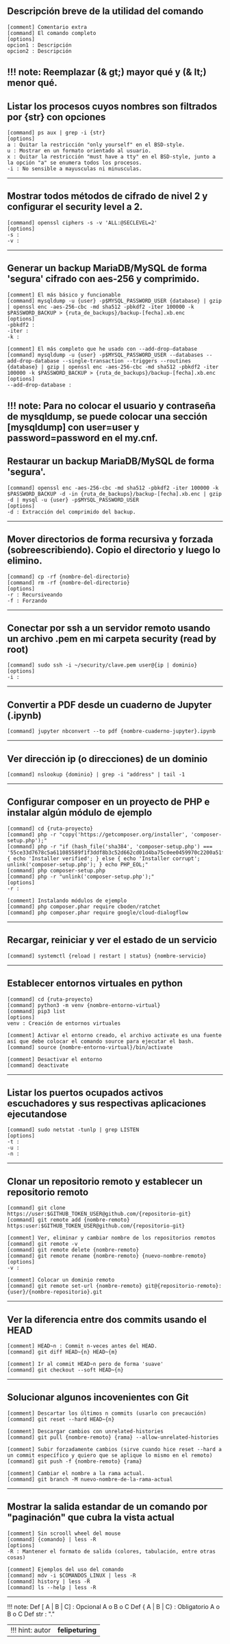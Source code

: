 ## Descripción breve de la utilidad del comando
    [comment] Comentario extra
    [command] El comando completo
    [options]
    opcion1 : Descripción
    opcion2 : Descripción
!!! note: 
Reemplazar (& gt;) mayor qué y (& lt;) menor qué.
----

## Listar los procesos cuyos nombres son filtrados por {str} con opciones 
    [command] ps aux | grep -i {str}
    [options]
    a : Quitar la restricción "only yourself" en el BSD-style.
    u : Mostrar en un formato orientado al usuario.
    x : Quitar la restricción "must have a tty" en el BSD-style, junto a la opción "a" se enumera todos los procesos.
    -i : No sensible a mayusculas ni minusculas.
----

## Mostrar todos métodos de cifrado de nivel 2 y configurar el security level a 2.
    [command] openssl ciphers -s -v 'ALL:@SECLEVEL=2'
    [options]
    -s : 
    -v : 
----

## Generar un backup MariaDB/MySQL de forma 'segura' cifrado con aes-256 y comprimido.
    [comment] El más básico y funcionable
    [command] mysqldump -u {user} -p$MYSQL_PASSWORD_USER {database} | gzip | openssl enc -aes-256-cbc -md sha512 -pbkdf2 -iter 100000 -k $PASSWORD_BACKUP > {ruta_de_backups}/backup-[fecha].xb.enc
    [options]
    -pbkdf2 : 
    -iter : 
    -k : 

    [comment] El más completo que he usado con --add-drop-database
    [command] mysqldump -u {user} -p$MYSQL_PASSWORD_USER --databases --add-drop-database --single-transaction --triggers --routines {database} | gzip | openssl enc -aes-256-cbc -md sha512 -pbkdf2 -iter 100000 -k $PASSWORD_BACKUP > {ruta_de_backups}/backup-[fecha].xb.enc
    [options]
    --add-drop-database :
!!! note: Para no colocar el usuario y contraseña de mysqldump, se puede colocar una sección [mysqldump] con user=user y password=password en el my.cnf.
----


## Restaurar un backup MariaDB/MySQL de forma 'segura'.
    [command] openssl enc -aes-256-cbc -md sha512 -pbkdf2 -iter 100000 -k $PASSWORD_BACKUP -d -in {ruta_de_backups}/backup-[fecha].xb.enc | gzip -d | mysql -u {user} -p$MYSQL_PASSWORD_USER
    [options]
    -d : Extracción del comprimido del backup.
----


## Mover directorios de forma recursiva y forzada (sobreescribiendo). Copio el directorio y luego lo elimino.
    [command] cp -rf {nombre-del-directorio}
    [command] rm -rf {nombre-del-directorio}
    [options]
    -r : Recursiveando
    -f : Forzando
----


## Conectar por ssh a un servidor remoto usando un archivo .pem en mi carpeta security (read by root)
    [command] sudo ssh -i ~/security/clave.pem user@{ip | dominio}
    [options]
    -i : 
----


## Convertir a PDF desde un cuaderno de Jupyter (.ipynb)
    [command] jupyter nbconvert --to pdf {nombre-cuaderno-jupyter}.ipynb
----


## Ver dirección ip (o direcciones) de un dominio
    [command] nslookup {dominio} | grep -i "address" | tail -1
----


## Configurar composer en un proyecto de PHP e instalar algún módulo de ejemplo
    [command] cd {ruta-proyecto}
    [command] php -r "copy('https://getcomposer.org/installer', 'composer-setup.php');"
    [command] php -r "if (hash_file('sha384', 'composer-setup.php') === '55ce33d7678c5a611085589f1f3ddf8b3c52d662cd01d4ba75c0ee0459970c2200a51f492d557530c71c15d8dba01eae') { echo 'Installer verified'; } else { echo 'Installer corrupt'; unlink('composer-setup.php'); } echo PHP_EOL;"
    [command] php composer-setup.php
    [command] php -r "unlink('composer-setup.php');"
    [options]
    -r : 

    [comment] Instalando módulos de ejemplo
    [command] php composer.phar require cboden/ratchet
    [command] php composer.phar require google/cloud-dialogflow
----


## Recargar, reiniciar y ver el estado de un servicio
    [command] systemctl {reload | restart | status} {nombre-servicio}
----


## Establecer entornos virtuales en python
    [command] cd {ruta-proyecto}
    [command] python3 -m venv {nombre-entorno-virtual}
    [command] pip3 list
    [options]
    venv : Creación de entornos virtuales

    [comment] Activar el entorno creado, el archivo activate es una fuente así que debe colocar el comando source para ejecutar el bash.
    [command] source {nombre-entorno-virtual}/bin/activate
    
    [comment] Desactivar el entorno
    [command] deactivate 
----


## Listar los puertos ocupados activos escuchadores y sus respectivas aplicaciones ejecutandose
    [command] sudo netstat -tunlp | grep LISTEN
    [options]
    -t :
    -u :
    -n :
----


## Clonar un repositorio remoto y establecer un repositorio remoto
    [command] git clone https://user:$GITHUB_TOKEN_USER@github.com/{repositorio-git}
    [command] git remote add {nombre-remoto} https:user:$GITHUB_TOKEN_USER@github.com/{repositorio-git}

    [comment] Ver, eliminar y cambiar nombre de los repositorios remotos
    [command] git remote -v 
    [command] git remote delete {nombre-remoto}
    [command] git remote rename {nombre-remoto} {nuevo-nombre-remoto}
    [options]
    -v :

    [comment] Colocar un dominio remoto
    [command] git remote set-url {nombre-remoto} git@{repositorio-remoto}:{user}/{nombre-repositorio}.git
----


## Ver la diferencia entre dos commits usando el HEAD
    [comment] HEAD~n : Commit n-veces antes del HEAD.
    [command] git diff HEAD~{n} HEAD~{m}
    
    [comment] Ir al commit HEAD~n pero de forma 'suave'
    [command] git checkout --soft HEAD~{n}
----


## Solucionar algunos incovenientes con Git
    [comment] Descartar los últimos n commits (usarlo con precaución)
    [command] git reset --hard HEAD~{n}
    
    [comment] Descargar cambios con unrelated-histories
    [command] git pull {nombre-remoto} {rama} --allow-unrelated-histories
   
    [comment] Subir forzadamente cambios (sirve cuando hice reset --hard a un commit específico y quiero que se aplique lo mismo en el remoto)
    [command] git push -f {nombre-remoto} {rama}
    
    [comment] Cambiar el nombre a la rama actual.
    [command] git branch -M nuevo-nombre-de-la-rama-actual
----

## Mostrar la salida estandar de un comando por "paginación" que cubra la vista actual
    [comment] Sin scrooll wheel del mouse
    [command] {comando} | less -R
    [options]
    -R : Mantener el formato de salida (colores, tabulación, entre otras cosas)

    [comment] Ejemplos del uso del comando
    [command] mdv -i $COMANDOS_LINUX | less -R
    [command] history | less -R
    [command] ls --help | less -R
----
















!!! note:
Def [ A | B | C] : Opcional A o B o C
Def { A | B | C} : Obligatorio A o B o C
Def str : "."





| | |
| -- | -- |
| !!! hint: autor | **felipeturing** |
